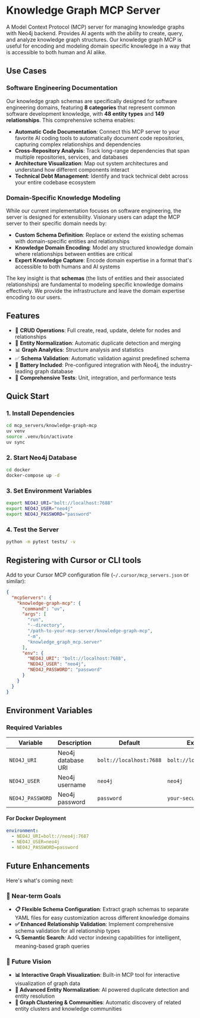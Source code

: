 # Knowledge Graph MCP Server

A Model Context Protocol (MCP) server for managing knowledge graphs with Neo4j backend. Provides AI agents with the ability to create, query, and analyze knowledge graph structures.
Our knowledge graph MCP is useful for encoding and modeling domain specific knowledge in a way that is accessible to both human and AI alike.


## Use Cases

### Software Engineering Documentation
Our knowledge graph schemas are specifically designed for software engineering domains, featuring **8 categories** that represent common software development knowledge, with **48 entity types** and **149 relationships**. This comprehensive schema enables:

- **Automatic Code Documentation**: Connect this MCP server to your favorite AI coding tools to automatically document code repositories, capturing complex relationships and dependencies
- **Cross-Repository Analysis**: Track long-range dependencies that span multiple repositories, services, and databases
- **Architecture Visualization**: Map out system architectures and understand how different components interact
- **Technical Debt Management**: Identify and track technical debt across your entire codebase ecosystem

### Domain-Specific Knowledge Modeling
While our current implementation focuses on software engineering, the server is designed for extensibility. Visionary users can adapt the MCP server to their specific domain needs by:

- **Custom Schema Definition**: Replace or extend the existing schemas with domain-specific entities and relationships
- **Knowledge Domain Encoding**: Model any structured knowledge domain where relationships between entities are critical
- **Expert Knowledge Capture**: Encode domain expertise in a format that's accessible to both humans and AI systems

The key insight is that **schemas** (the lists of entities and their associated relationships) are fundamental to modeling specific knowledge domains effectively. We provide the infrastructure and leave the domain expertise encoding to our users.

## Features

- 🔧 **CRUD Operations**: Full create, read, update, delete for nodes and relationships
- 🧠 **Entity Normalization**: Automatic duplicate detection and merging
- 📊 **Graph Analytics**: Structure analysis and statistics
- ✅ **Schema Validation**: Automatic validation against predefined schema
- 🔋 **Battery Included**: Pre-configured integration with Neo4j, the industry-leading graph database
- 🧪 **Comprehensive Tests**: Unit, integration, and performance tests

## Quick Start

### 1. Install Dependencies

```bash
cd mcp_servers/knowledge-graph-mcp
uv venv
source .venv/bin/activate
uv sync
```

### 2. Start Neo4j Database

```bash
cd docker
docker-compose up -d
```

### 3. Set Environment Variables

```bash
export NEO4J_URI="bolt://localhost:7688"
export NEO4J_USER="neo4j"
export NEO4J_PASSWORD="password"
```

### 4. Test the Server

```bash
python -m pytest tests/ -v
```

## Registering with Cursor or CLI tools


Add to your Cursor MCP configuration file (`~/.cursor/mcp_servers.json` or similar):

```json
{
  "mcpServers": {
    "knowledge-graph-mcp": {
      "command": "uv",
      "args": [
        "run",
        "--directory",
        "/path-to-your-mcp-server/knowledge-graph-mcp",
        "-m",
        "knowledge_graph_mcp.server"
      ],
      "env": {
        "NEO4J_URI": "bolt://localhost:7688",
        "NEO4J_USER": "neo4j",
        "NEO4J_PASSWORD": "password"
      }
    }
  }
}

```


## Environment Variables

### Required Variables

| Variable | Description | Default | Example |
|----------|-------------|---------|---------|
| `NEO4J_URI` | Neo4j database URI | `bolt://localhost:7688` | `bolt://localhost:7688` |
| `NEO4J_USER` | Neo4j username | `neo4j` | `neo4j` |
| `NEO4J_PASSWORD` | Neo4j password | `password` | `your-secure-password` |


#### For Docker Deployment
```yaml
environment:
  - NEO4J_URI=bolt://neo4j:7687
  - NEO4J_USER=neo4j
  - NEO4J_PASSWORD=password
```

## Future Enhancements

Here's what's coming next:

### 🎯 Near-term Goals
- **📋 Flexible Schema Configuration**: Extract graph schemas to separate YAML files for easy customization across different knowledge domains
- **✅ Enhanced Relationship Validation**: Implement comprehensive schema validation for all relationship types
- **🔍 Semantic Search**: Add vector indexing capabilities for intelligent, meaning-based graph queries

### 🚀 Future Vision
- **📊 Interactive Graph Visualization**: Built-in MCP tool for interactive visualization of graph data
- **🧠 Advanced Entity Normalization**: AI powered duplicate detection and entity resolution
- **🔗 Graph Clustering & Communities**: Automatic discovery of related entity clusters and knowledge communities
